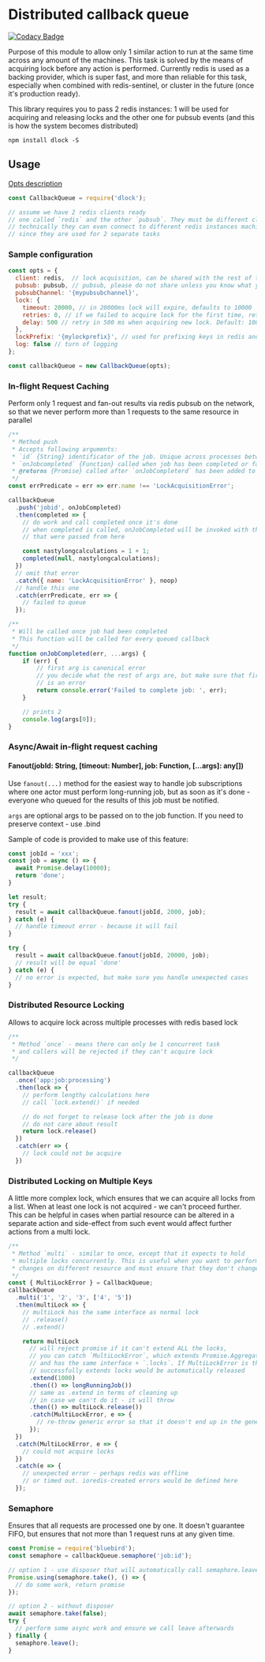 # Distributed callback queue

[![Codacy Badge](https://www.codacy.com/project/badge/1a90183ad6964bfca54a7ba0f4b9b3a7)](https://www.codacy.com/app/v/distributed-callback-queue)

Purpose of this module to allow only 1 similar action to run at the same time across any amount
of the machines. This task is solved by the means of acquiring lock before any action
is performed. Currently redis is used as a backing provider, which is super fast,
and more than reliable for this task, especially when combined with redis-sentinel, or cluster
in the future (once it's production ready).

This library requires you to pass 2 redis instances: 1 will be used for acquiring and releasing locks
and the other one for pubsub events (and this is how the system becomes distributed)

`npm install dlock -S`

## Usage

[Opts description](https://github.com/AVVS/distributed-callback-queue/blob/master/lib/distributed-callback-queue.js#L8-L23)

```js
const CallbackQueue = require('dlock');

// assume we have 2 redis clients ready
// one called `redis` and the other `pubsub`. They must be different clients
// technically they can even connect to different redis instances machines,
// since they are used for 2 separate tasks
```

### Sample configuration

```js
const opts = {
  client: redis,  // lock acquisition, can be shared with the rest of the app
  pubsub: pubsub, // pubsub, please do not share unless you know what you are doing
  pubsubChannel: '{mypubsubchannel}',
  lock: {
    timeout: 20000, // in 20000ms lock will expire, defaults to 10000
    retries: 0, // if we failed to acquire lock for the first time, retry in `delay`. Defaults to 1
    delay: 500 // retry in 500 ms when acquiring new lock. Default: 100
  },
  lockPrefix: '{mylockprefix}', // used for prefixing keys in redis and in local queue, defaults to {dcb}
  log: false // turn of logging
};

const callbackQueue = new CallbackQueue(opts);
```

### In-flight Request Caching

Perform only 1 request and fan-out results via redis pubsub on the network, so that
we never perform more than 1 requests to the same resource in parallel

```js
/**
 * Method push
 * Accepts following arguments:
 * `id` {String} identificator of the job. Unique across processes between same lockPrefix
 * `onJobcompleted` {Function} called when job has been completed or failed
 * @returns {Promise} called after `onJobCompleterd` has been added to queue
 */
const errPredicate = err => err.name !== 'LockAcquisitionError';

callbackQueue
  .push('jobid', onJobCompleted)
  .then(completed => {
    // do work and call completed once it's done
    // when completed is called, onJobCompleted will be invoked with the args
    // that were passed from here

    const nastylongcalculations = 1 + 1;
    completed(null, nastylongcalculations);
  })
  // omit that error
  .catch({ name: 'LockAcquisitionError' }, noop)
  // handle this one
  .catch(errPredicate, err => {
    // failed to queue
  });

/**
 * Will be called once job had been completed
 * This function will be called for every queued callback
 */
function onJobCompleted(err, ...args) {
    if (err) {
        // first arg is canonical error
        // you decide what the rest of args are, but make sure that first one
        // is an error
        return console.error('Failed to complete job: ', err);
    }

    // prints 2
    console.log(args[0]);
}
```

### Async/Await in-flight request caching

#### Fanout(jobId: String, [timeout: Number], job: Function, [...args]: any[])

Use `fanout(...)` method for the easiest way to handle job subscriptions where
one actor must perform long-running job, but as soon as it's done - everyone who
queued for the results of this job must be notified.

`args` are optional args to be passed on to the job function. If you need to preserve context - use .bind

Sample of code is provided to make use of this feature:

```js
const jobId = 'xxx';
const job = async () => {
  await Promise.delay(10000);
  return 'done';
}

let result;
try {
  result = await callbackQueue.fanout(jobId, 2000, job);
} catch (e) {
  // handle timeout error - because it will fail
}

try {
  result = await callbackQueue.fanout(jobId, 20000, job);
  // result will be equal 'done'
} catch (e) {
  // no error is expected, but make sure you handle unexpected cases
}
```

### Distributed Resource Locking

Allows to acquire lock across multiple processes with redis based lock

```js
/**
 * Method `once` - means there can only be 1 concurrent task
 * and callers will be rejected if they can't acquire lock
 */

callbackQueue
  .once('app:job:processing')
  .then(lock => {
    // perform lengthy calculations here
    // call `lock.extend()` if needed

    // do not forget to release lock after the job is done
    // do not care about result
    return lock.release()
  })
  .catch(err => {
    // lock could not be acquire
  })
```

### Distributed Locking on Multiple Keys

A little more complex lock, which ensures that we can acquire all locks from a list.
When at least one lock is not acquired - we can't proceed further.
This can be helpful in cases when partial resource can be altered in a separate action
and side-effect from such event would affect further actions from a multi lock.

```js
/**
 * Method `multi` - similar to once, except that it expects to hold
 * multiple locks concurrently. This is useful when you want to perform non-atomic
 * changes on different resource and must ensure that they don't change during the transaction
 */
const { MultiLockError } = CallbackQueue;
callbackQueue
  .multi('1', '2', '3', ['4', '5'])
  .then(multiLock => {
    // multiLock has the same interface as normal lock
    // .release()
    // .extend()

    return multiLock
      // will reject promise if it can't extend ALL the locks,
      // you can catch `MultiLockError`, which extends Promise.AggregateError
      // and has the same interface + `.locks`. If MultiLockError is thrown
      // successfully extends locks would be automatically released
      .extend(1000)
      .then(() => longRunningJob())
      // same as .extend in terms of cleaning up
      // in case we can't do it - it will throw
      .then(() => multiLock.release())
      .catch(MultiLockError, e => {
        // re-throw generic error so that it doesn't end up in the generic error handler
      });
  })
  .catch(MultiLockError, e => {
    // could not acquire locks
  })
  .catch(e => {
    // unexpected error - perhaps redis was offline
    // or timed out. ioredis-created errors would be defined here
  });
```

### Semaphore

Ensures that all requests are processed one by one. It doesn't guarantee FIFO, but ensures that
not more than 1 request runs at any given time.

```js
const Promise = require('bluebird');
const semaphore = callbackQueue.semaphore('job:id');

// option 1 - use disposer that will automatically call semaphore.leave
Promise.using(semaphore.take(), () => {
  // do some work, return promise
});

// option 2 - without disposer
await semaphore.take(false);
try {
  // perform some async work and ensure we call leave afterwards
} finally {
  semaphore.leave();
}
```
